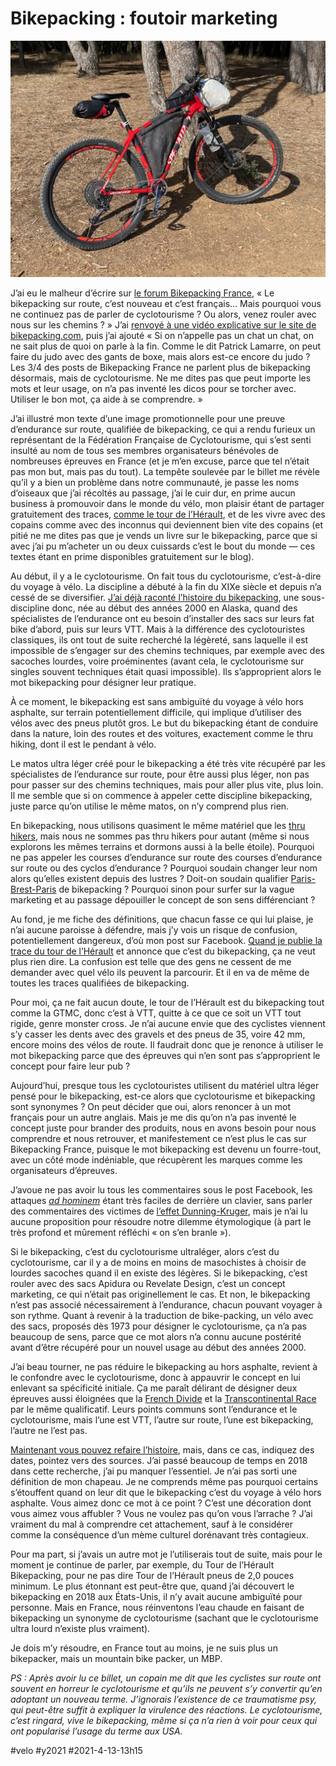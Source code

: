 # Bikepacking : foutoir marketing

![Un vélo de bikepacking ?](_i/IMG_8526-1.webp)

J’ai eu le malheur d’écrire sur [le forum Bikepacking France](https://www.facebook.com/groups/1396341304006680/), « Le bikepacking sur route, c’est nouveau et c’est français… Mais pourquoi vous ne continuez pas de parler de cyclotourisme ? Ou alors, venez rouler avec nous sur les chemins ? » J’ai [renvoyé à une vidéo explicative sur le site de bikepacking.com](https://bikepacking.com/plog/what-is-bikepacking/), puis j’ai ajouté « Si on n’appelle pas un chat un chat, on ne sait plus de quoi on parle à la fin. Comme le dit Patrick Lamarre, on peut faire du judo avec des gants de boxe, mais alors est-ce encore du judo ? Les 3/4 des posts de Bikepacking France ne parlent plus de bikepacking désormais, mais de cyclotourisme. Ne me dites pas que peut importe les mots et leur usage, on n’a pas inventé les dicos pour se torcher avec. Utiliser le bon mot, ça aide à se comprendre. »

J’ai illustré mon texte d’une image promotionnelle pour une preuve d’endurance sur route, qualifiée de bikepacking, ce qui a rendu furieux un représentant de la Fédération Française de Cyclotourisme, qui s’est senti insulté au nom de tous ses membres organisateurs bénévoles de nombreuses épreuves en France (et je m’en excuse, parce que tel n’était pas mon but, mais pas du tout). La tempête soulevée par le billet me révèle qu’il y a bien un problème dans notre communauté, je passe les noms d’oiseaux que j’ai récoltés au passage, j’ai le cuir dur, en prime aucun business à promouvoir dans le monde du vélo, mon plaisir étant de partager gratuitement des traces, [comme le tour de l’Hérault](../../page/gth), et de les vivre avec des copains comme avec des inconnus qui deviennent bien vite des copains (et pitié ne me dites pas que je vends un livre sur le bikepacking, parce que si avec j’ai pu m’acheter un ou deux cuissards c’est le bout du monde — ces textes étant en prime disponibles gratuitement sur le blog).

Au début, il y a le cyclotourisme. On fait tous du cyclotourisme, c’est-à-dire du voyage à vélo. La discipline a débuté à la fin du XIXe siècle et depuis n’a cessé de se diversifier. [J’ai déjà raconté l’histoire du bikepacking](../../../../2019/4/une-breve-histoire-du-bikepacking.md), une sous-discipline donc, née au début des années 2000 en Alaska, quand des spécialistes de l’endurance ont eu besoin d’installer des sacs sur leurs fat bike d’abord, puis sur leurs VTT. Mais à la différence des cyclotouristes classiques, ils ont tout de suite recherché la légèreté, sans laquelle il est impossible de s’engager sur des chemins techniques, par exemple avec des sacoches lourdes, voire proéminentes (avant cela, le cyclotourisme sur singles souvent techniques était quasi impossible). Ils s’approprient alors le mot bikepacking pour désigner leur pratique.

À ce moment, le bikepacking est sans ambiguïté du voyage à vélo hors asphalte, sur terrain potentiellement difficile, qui implique d’utiliser des vélos avec des pneus plutôt gros. Le but du bikepacking étant de conduire dans la nature, loin des routes et des voitures, exactement comme le thru hiking, dont il est le pendant à vélo.

Le matos ultra léger créé pour le bikepacking a été très vite récupéré par les spécialistes de l’endurance sur route, pour être aussi plus léger, non pas pour passer sur des chemins techniques, mais pour aller plus vite, plus loin. Il me semble que si on commence à appeler cette discipline bikepacking, juste parce qu’on utilise le même matos, on n’y comprend plus rien.

En bikepacking, nous utilisons quasiment le même matériel que les [thru hikers](https://fr.wikipedia.org/wiki/Thru-hiking), mais nous ne sommes pas thru hikers pour autant (même si nous explorons les mêmes terrains et dormons aussi à la belle étoile). Pourquoi ne pas appeler les courses d’endurance sur route des courses d’endurance sur route ou des cyclos d’endurance ? Pourquoi soudain changer leur nom alors qu’elles existent depuis des lustres ? Doit-on soudain qualifier [Paris-Brest-Paris](https://fr.wikipedia.org/wiki/Paris-Brest-Paris_randonneur) de bikepacking ? Pourquoi sinon pour surfer sur la vague marketing et au passage dépouiller le concept de son sens différenciant ?

Au fond, je me fiche des définitions, que chacun fasse ce qui lui plaise, je n’ai aucune paroisse à défendre, mais j’y vois un risque de confusion, potentiellement dangereux, d’où mon post sur Facebook. [Quand je publie la trace du tour de l’Hérault](../../page/gth) et annonce que c’est du bikepacking, ça ne veut plus rien dire. La confusion est telle que des gens ne cessent de me demander avec quel vélo ils peuvent la parcourir. Et il en va de même de toutes les traces qualifiées de bikepacking.

Pour moi, ça ne fait aucun doute, le tour de l’Hérault est du bikepacking tout comme la GTMC, donc c’est à VTT, quitte à ce que ce soit un VTT tout rigide, genre monster cross. Je n’ai aucune envie que des cyclistes viennent s’y casser les dents avec des gravels et des pneus de 35, voire 42 mm, encore moins des vélos de route. Il faudrait donc que je renonce à utiliser le mot bikepacking parce que des épreuves qui n’en sont pas s’approprient le concept pour faire leur pub ?

Aujourd’hui, presque tous les cyclotouristes utilisent du matériel ultra léger pensé pour le bikepacking, est-ce alors que cyclotourisme et bikepacking sont synonymes ? On peut décider que oui, alors renoncer à un mot français pour un autre anglais. Mais je me dis qu’on n’a pas inventé le concept juste pour brander des produits, nous en avons besoin pour nous comprendre et nous retrouver, et manifestement ce n’est plus le cas sur Bikepacking France, puisque le mot bikepacking est devenu un fourre-tout, avec un côté mode indéniable, que récupèrent les marques comme les organisateurs d’épreuves.

J’avoue ne pas avoir lu tous les commentaires sous le post Facebook, les attaques [*ad hominem*](https://fr.wikipedia.org/wiki/Argumentum_ad_hominem#:~:text=La%20locution%20latine%20argumentum%20ad,paroles%20ou%20ses%20propres%20actes.) étant très faciles de derrière un clavier, sans parler des commentaires des victimes de [l’effet Dunning-Kruger](https://fr.wikipedia.org/wiki/Effet_Dunning-Kruger), mais je n’ai lu aucune proposition pour résoudre notre dilemme étymologique (à part le très profond et mûrement réfléchi « on s’en branle »).

Si le bikepacking, c’est du cyclotourisme ultraléger, alors c’est du cyclotourisme, car il y a de moins en moins de masochistes à choisir de lourdes sacoches quand il en existe des légères. Si le bikepacking, c’est rouler avec des sacs Apidura ou Revelate Design, c’est un concept marketing, ce qui n’était pas originellement le cas. Et non, le bikepacking n’est pas associé nécessairement à l’endurance, chacun pouvant voyager à son rythme. Quant à revenir à la traduction de bike-packing, un vélo avec des sacs, proposés dès 1973 pour désigner le cyclotourisme, ça n’a pas beaucoup de sens, parce que ce mot alors n’a connu aucune postérité avant d’être récupéré pour un nouvel usage au début des années 2000.

J’ai beau tourner, ne pas réduire le bikepacking au hors asphalte, revient à le confondre avec le cyclotourisme, donc à appauvrir le concept en lui enlevant sa spécificité initiale. Ça me paraît délirant de désigner deux épreuves aussi éloignées que la [French Divide](https://www.frenchdivide.com/) et la [Transcontinental Race](https://www.transcontinental.cc/) par le même qualificatif. Leurs points communs sont l’endurance et le cyclotourisme, mais l’une est VTT, l’autre sur route, l’une est bikepacking, l’autre ne l’est pas.

[Maintenant vous pouvez refaire l’histoire](../../../../2019/4/une-breve-histoire-du-bikepacking.md), mais, dans ce cas, indiquez des dates, pointez vers des sources. J’ai passé beaucoup de temps en 2018 dans cette recherche, j’ai pu manquer l’essentiel. Je n’ai pas sorti une définition de mon chapeau. Je ne comprends même pas pourquoi certains s’étouffent quand on leur dit que le bikepacking c’est du voyage à vélo hors asphalte. Vous aimez donc ce mot à ce point ? C’est une décoration dont vous aimez vous affubler ? Vous ne voulez pas qu’on vous l’arrache ? J’ai vraiment du mal à comprendre cet attachement, sauf à le considérer comme la conséquence d’un mème culturel dorénavant très contagieux.

Pour ma part, si j’avais un autre mot je l’utiliserais tout de suite, mais pour le moment je continue de parler, par exemple, du Tour de l’Hérault Bikepacking, pour ne pas dire Tour de l’Hérault pneus de 2,0 pouces minimum. Le plus étonnant est peut-être que, quand j’ai découvert le bikepacking en 2018 aux États-Unis, il n’y avait aucune ambiguïté pour personne. Mais en France, nous réinventons l’eau chaude en faisant de bikepacking un synonyme de cyclotourisme (sachant que le cyclotourisme ultra lourd n’existe plus vraiment).

Je dois m’y résoudre, en France tout au moins, je ne suis plus un bikepacker, mais un mountain bike packer, un MBP.

*PS : Après avoir lu ce billet, un copain me dit que les cyclistes sur route ont souvent en horreur le cyclotourisme et qu’ils ne peuvent s’y convertir qu’en adoptant un nouveau terme. J’ignorais l’existence de ce traumatisme psy, qui peut-être suffit à expliquer la virulence des réactions. Le cyclotourisme, c’est ringard, vive le bikepacking, même si ça n’a rien à voir pour ceux qui ont popularisé l’usage du terme aux USA.*

#velo #y2021 #2021-4-13-13h15

